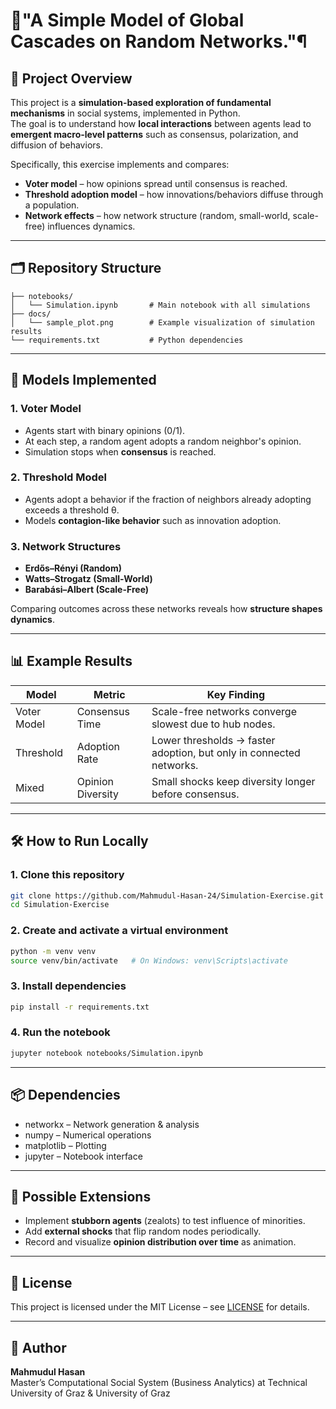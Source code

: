# 🧠"A Simple Model of Global Cascades on Random Networks."¶


## 📌 Project Overview
This project is a **simulation-based exploration of fundamental mechanisms** in social systems, implemented in Python.  
The goal is to understand how **local interactions** between agents lead to **emergent macro-level patterns** such as consensus, polarization, and diffusion of behaviors.

Specifically, this exercise implements and compares:
- **Voter model** – how opinions spread until consensus is reached.
- **Threshold adoption model** – how innovations/behaviors diffuse through a population.
- **Network effects** – how network structure (random, small-world, scale-free) influences dynamics.

---

## 🗂 Repository Structure
```
├── notebooks/
│   └── Simulation.ipynb       # Main notebook with all simulations
├── docs/
│   └── sample_plot.png        # Example visualization of simulation results
└── requirements.txt           # Python dependencies
```

---

## 🧠 Models Implemented

### 1. Voter Model
- Agents start with binary opinions (0/1).
- At each step, a random agent adopts a random neighbor's opinion.
- Simulation stops when **consensus** is reached.

### 2. Threshold Model
- Agents adopt a behavior if the fraction of neighbors already adopting exceeds a threshold θ.
- Models **contagion-like behavior** such as innovation adoption.

### 3. Network Structures
- **Erdős–Rényi (Random)**
- **Watts–Strogatz (Small-World)**
- **Barabási–Albert (Scale-Free)**

Comparing outcomes across these networks reveals how **structure shapes dynamics**.

---

## 📊 Example Results

| Model        | Metric                | Key Finding |
|-------------|---------------------|-------------|
| Voter Model | Consensus Time       | Scale-free networks converge slowest due to hub nodes. |
| Threshold   | Adoption Rate        | Lower thresholds → faster adoption, but only in connected networks. |
| Mixed       | Opinion Diversity    | Small shocks keep diversity longer before consensus. |



---

## 🛠 How to Run Locally

### 1. Clone this repository
```bash
git clone https://github.com/Mahmudul-Hasan-24/Simulation-Exercise.git
cd Simulation-Exercise
```

### 2. Create and activate a virtual environment
```bash
python -m venv venv
source venv/bin/activate   # On Windows: venv\Scripts\activate
```

### 3. Install dependencies
```bash
pip install -r requirements.txt
```

### 4. Run the notebook
```bash
jupyter notebook notebooks/Simulation.ipynb
```

---

## 📦 Dependencies
- networkx – Network generation & analysis  
- numpy – Numerical operations  
- matplotlib – Plotting  
- jupyter – Notebook interface  

---

## 🚀 Possible Extensions
- Implement **stubborn agents** (zealots) to test influence of minorities.
- Add **external shocks** that flip random nodes periodically.
- Record and visualize **opinion distribution over time** as animation.

---

## 📜 License
This project is licensed under the MIT License – see [LICENSE](LICENSE) for details.

---

## 👤 Author
**Mahmudul Hasan**  
Master’s Computational Social System (Business Analytics) at Technical University of Graz & University of Graz  
